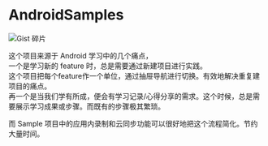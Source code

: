 # AndroidSamples
![Gist 碎片](https://gist.github.com/auv1107/0da0fd4f934cf8a554e76eecb246937f)

这个项目来源于 Android 学习中的几个痛点，  
一个是学习新的 feature 时，总是需要通过新建项目进行实践。  
这个项目把每个feature作一个单位，通过抽屉导航进行切换。有效地解决重复建项目的痛点。   
再一个是当我们学有所成，便会有学习记录/心得分享的需求。这个时候，总是需要展示学习成果或步骤。而既有的步骤极其繁琐。  

而 Sample 项目中的应用内录制和云同步功能可以很好地把这个流程简化。节约大量时间。
